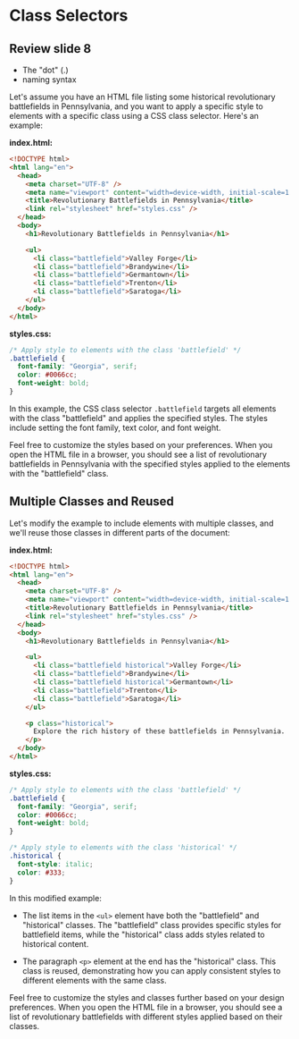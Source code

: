 # Class Selectors

## Review slide 8

- The "dot" (.)
- naming syntax

Let's assume you have an HTML file listing some historical revolutionary battlefields in Pennsylvania, and you want to apply a specific style to elements with a specific class using a CSS class selector. Here's an example:

**index.html:**

```html
<!DOCTYPE html>
<html lang="en">
  <head>
    <meta charset="UTF-8" />
    <meta name="viewport" content="width=device-width, initial-scale=1.0" />
    <title>Revolutionary Battlefields in Pennsylvania</title>
    <link rel="stylesheet" href="styles.css" />
  </head>
  <body>
    <h1>Revolutionary Battlefields in Pennsylvania</h1>

    <ul>
      <li class="battlefield">Valley Forge</li>
      <li class="battlefield">Brandywine</li>
      <li class="battlefield">Germantown</li>
      <li class="battlefield">Trenton</li>
      <li class="battlefield">Saratoga</li>
    </ul>
  </body>
</html>
```

**styles.css:**

```css
/* Apply style to elements with the class 'battlefield' */
.battlefield {
  font-family: "Georgia", serif;
  color: #0066cc;
  font-weight: bold;
}
```

In this example, the CSS class selector `.battlefield` targets all elements with the class "battlefield" and applies the specified styles. The styles include setting the font family, text color, and font weight.

Feel free to customize the styles based on your preferences. When you open the HTML file in a browser, you should see a list of revolutionary battlefields in Pennsylvania with the specified styles applied to the elements with the "battlefield" class.

## Multiple Classes and Reused

Let's modify the example to include elements with multiple classes, and we'll reuse those classes in different parts of the document:

**index.html:**

```html
<!DOCTYPE html>
<html lang="en">
  <head>
    <meta charset="UTF-8" />
    <meta name="viewport" content="width=device-width, initial-scale=1.0" />
    <title>Revolutionary Battlefields in Pennsylvania</title>
    <link rel="stylesheet" href="styles.css" />
  </head>
  <body>
    <h1>Revolutionary Battlefields in Pennsylvania</h1>

    <ul>
      <li class="battlefield historical">Valley Forge</li>
      <li class="battlefield">Brandywine</li>
      <li class="battlefield historical">Germantown</li>
      <li class="battlefield">Trenton</li>
      <li class="battlefield">Saratoga</li>
    </ul>

    <p class="historical">
      Explore the rich history of these battlefields in Pennsylvania.
    </p>
  </body>
</html>
```

**styles.css:**

```css
/* Apply style to elements with the class 'battlefield' */
.battlefield {
  font-family: "Georgia", serif;
  color: #0066cc;
  font-weight: bold;
}

/* Apply style to elements with the class 'historical' */
.historical {
  font-style: italic;
  color: #333;
}
```

In this modified example:

- The list items in the `<ul>` element have both the "battlefield" and "historical" classes. The "battlefield" class provides specific styles for battlefield items, while the "historical" class adds styles related to historical content.

- The paragraph `<p>` element at the end has the "historical" class. This class is reused, demonstrating how you can apply consistent styles to different elements with the same class.

Feel free to customize the styles and classes further based on your design preferences. When you open the HTML file in a browser, you should see a list of revolutionary battlefields with different styles applied based on their classes.
